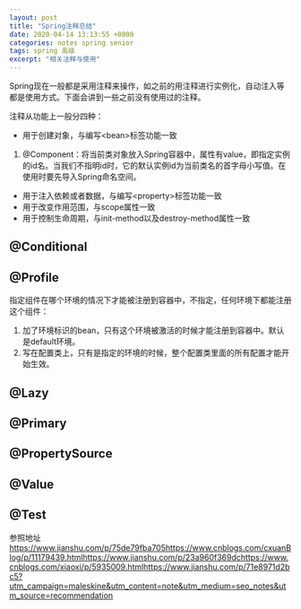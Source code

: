 ```yaml
---
layout: post
title: "Spring注释总结"
date: 2020-04-14 13:13:55 +0800
categories: notes spring senior
tags: spring 高级
excerpt: "相关注释与使用"
---
```


Spring现在一般都是采用注释来操作，如之前的用注释进行实例化，自动注入等都是使用方式。下面会讲到一些之前没有使用过的注释。

注释从功能上一般分四种：

+ 用于创建对象，与编写\<bean>标签功能一致  

1. @Component：将当前类对象放入Spring容器中，属性有value，即指定实例的id名。当我们不指明id时，它的默认实例id为当前类名的首字母小写值。在使用时要先导入Spring命名空间。


+ 用于注入依赖或者数据，与编写\<property>标签功能一致
+ 用于改变作用范围，与scope属性一致
+ 用于控制生命周期，与init-method以及destroy-method属性一致

## @Conditional

## @Profile

指定组件在哪个环境的情况下才能被注册到容器中，不指定，任何环境下都能注册这个组件：
  
1. 加了环境标识的bean，只有这个环境被激活的时候才能注册到容器中。默认是default环境。
2. 写在配置类上，只有是指定的环境的时候，整个配置类里面的所有配置才能开始生效。

## @Lazy

## @Primary

## @PropertySource

## @Value

## @Test

参照地址<https://www.jianshu.com/p/75de79fba705><https://www.cnblogs.com/cxuanBlog/p/11179439.html><https://www.jianshu.com/p/23a960f369dc><https://www.cnblogs.com/xiaoxi/p/5935009.html><https://www.jianshu.com/p/71e8971d2bc5?utm_campaign=maleskine&utm_content=note&utm_medium=seo_notes&utm_source=recommendation>
